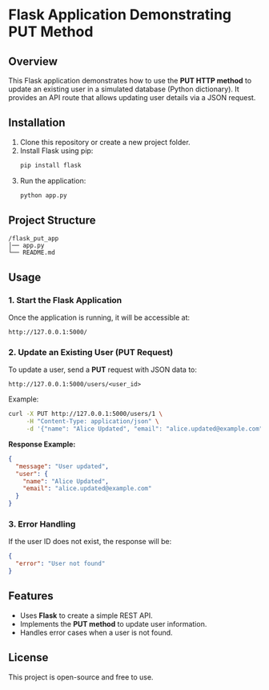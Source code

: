 # Flask Application Demonstrating PUT Method

## Overview  
This Flask application demonstrates how to use the **PUT HTTP method** to update an existing user in a simulated database (Python dictionary). It provides an API route that allows updating user details via a JSON request.

## Installation  
1. Clone this repository or create a new project folder.  
2. Install Flask using pip:  
   ```bash
   pip install flask
   ```
3. Run the application:  
   ```bash
   python app.py
   ```

## Project Structure  
```
/flask_put_app
│── app.py
└── README.md
```

## Usage  
### **1. Start the Flask Application**  
Once the application is running, it will be accessible at:  
```
http://127.0.0.1:5000/
```

### **2. Update an Existing User (PUT Request)**  
To update a user, send a **PUT** request with JSON data to:
```
http://127.0.0.1:5000/users/<user_id>
```
Example:
```bash
curl -X PUT http://127.0.0.1:5000/users/1 \
     -H "Content-Type: application/json" \
     -d '{"name": "Alice Updated", "email": "alice.updated@example.com"}'
```

 **Response Example:**
```json
{
  "message": "User updated",
  "user": {
    "name": "Alice Updated",
    "email": "alice.updated@example.com"
  }
}
```

### **3. Error Handling**  
If the user ID does not exist, the response will be:
```json
{
  "error": "User not found"
}
```

## Features  
- Uses **Flask** to create a simple REST API.  
- Implements the **PUT method** to update user information.  
- Handles error cases when a user is not found.  

## License  
This project is open-source and free to use.

